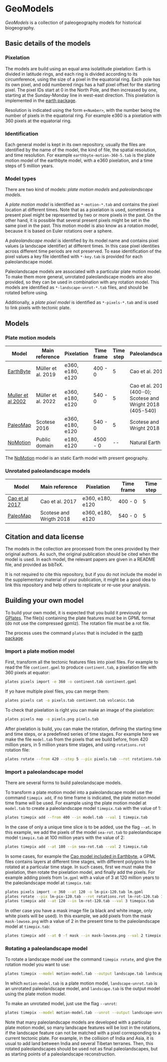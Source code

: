 # GeoModels

*GeoModels* is a collection of paleogeography models
for historical biogeography.

## Basic details of the models

### Pixelation

The models are build using an equal area isolatitude pixelation:
Earth is divided in latitude rings,
and each ring is divided according to its circumference,
using the size of a pixel in the equatorial ring.
Each pole has its own pixel,
and odd numbered rings has a half pixel offset
for the starting pixel.
The pixel IDs start at 0 in the North Pole,
and then increased by one,
starting at the Sunday-Monday line
in west-east direction.
This pixelation is implemented
in the [earth package](https://github.com/js-arias/earth).

Resolution is indicated using the form `e<Number>`,
with the number being the number of pixels
in the equatorial ring.
For example e360 is a pixelation with 360 pixels
at the equatorial ring.

### Identification

Each general model is kept
in its own repository,
usually the files are identified
by the name of the model,
the kind of file,
the spatial resolution,
and time resolution.
For example `earthbyte-motion-360-5.tab`
is the plate motion model
of the earthbyte model,
with a e360 pixelation,
and a time steps of 5 million years.

### Model types

There are two kind of models:
*plate motion models*
and *paleolandscape models*.

A *plate motion model* is identified as `*-motion-*.tab`
and contains the pixel location
at different times.
Note that as a pixelation is used,
sometimes a present pixel might be represented
by two or more pixels in the past.
On the other hand,
it is possible that several present pixels
might be set in the same pixel in the past.
This motion model is also know as a rotation model,
because it is based on Euler rotations over a sphere.

A *paleolandscape model* is identified by its model name
and contains pixel values
(a landscape identifier)
at different times.
In this case pixel identities
across different time periods are not preserved.
To ease identification of the pixel values
a key file identified with `*-key.tab`
is provided for each paleolandscape model.

Paleolandscape models are associated with a particular
plate motion model.
To make them more general,
unrotated paleolandscape models are also provided,
so they can be used in combination
with any rotation model.
This models are identified as `*-landscape-unrot-*.tab` files,
and should be rotated before using.

Additionally,
a *plate pixel model* is identified as `*-pixels-*.tab`
and is used to link pixels
with tectonic plate.

## Models

### Plate motion models

Model                         | Main reference |      Pixelation | Time frame | Time step | Paleolandscape
----------------------------- | -------------- | --------------- | ---------- | --------- | ---------------
[EarthByte](https://github.com/js-arias/gm-earthbyte) | Müller et al. 2019 | e360, e180, e120 |    400 - 0 |         5 | Cao et al. 2017
[Muller et al 2002](https://github.com/js-arias/gm-muller-2022) | Müller et al. 2022 | e360, e180, e120 |    540 - 0 |         5 | Cao et al. 2017 (400-0); Scotese and Wright 2018 (405-540)
[PaleoMap](https://github.com/js-arias/gm-paleomap)   | Scotese 2016  | e360, e180, e120 |    540 - 0 | 5 | Scotese and Wright 2018
[NoMotion](https://github.com/js-arias/gm-nomotion)   | Public domain |       e180, e120 |   4500 - 0 |        -- | Natural Earth

The [NoMotion](https://github.com/js-arias/gm-nomotion) model
is an static Earth model with present geography.

### Unrotated paleolandscape models

Model | Main reference | Pixelation | Time frame | Time step
----- | -------------- | ---------- | ---------- | ---------
[Cao et al 2017](https://github.com/js-arias/gml-cao) | Cao et al. 2017 | e360, e180, e120 | 400 - 0 | 5
[PaleoMap](https://github.com/js-arias/gml-paleomap)  | Scotese and Wrigth 2018 | e360, e180, e120 | 540 - 0 | 5

## Citation and data license

The models in the collection
are processed from the ones provided by their original authors.
As such,
the original publication should be cited when the model is used.
In each model,
the relevant papers are given in a README file,
and provided as bibTeX.

It is not required to cite this repository,
but if you do not include the model in the supplementary material
of your publication,
it might be a good idea to link this repository
and help others to replicate or re-use your analysis.

## Building your own model

To build your own model,
it is expected that you build it previously on [GPlates](https://www.gplates.org/).
The file(s) containing the plate features
must be in GPML format
(do not use the compressed gpmlz).
The rotation file must be a rot file.

The process uses the command `plates`
that is included in the [earth package](https://github.com/js-arias/earth).

### Import a plate motion model

First,
transform all the tectonic features files
into pixel files.
For example to read the file `contient.gpml`
to produce `continent.tab`,
a pixelation file with 360 pixels at equator:

```bash
plates pixels import -e 360 -o continent.tab continent.gpml
```

If yo have multiple pixel files,
you can merge them:

```bash
plates pixels cat -o pixels.tab continent.tab volcanic.tab
```

To check that pixelation is right
you can make an image of the pixelation:

```bash
plates pixels map -o pixels.png pixels.tab
```

After pixelation is build,
you can make the rotation,
defining the starting time and time steps,
or a predefined series of time stages.
For example here we make the file `model.tab`
from the pixels that we build before,
from 420 million years,
in 5 million years time stages,
and using `rotations.rot` rotation file:

```bash
plates rotate --from 420 --step 5 --pix pixels.tab --rot rotations.tab model.tab
```

### Import a paleolandscape model

There are several forms to build paleolandscape models.

To transform a plate motion model into
a paleolandscape model
use the command `timepix add`,
if no time frame is indicated,
the plate motion model time frame will be used.
For example using the plate motion model at `model.tab`
to create a paleolandscape model `timepix.tab`
with the value of 1:

```bash
plates timepix add --from 400 --in model.tab --val 1 timepix.tab
```

In the case of only a unique time slice is to be added,
use the flag `--at`.
In this example,
we add the pixels of the model `sea-rot.tab`
to paleolandscape model `timepix.tab`
at 100 million years
with the value of 2:

```bash
plates timepix add --at 100 --in sea-rot.tab --val 2 timepix.tab
```

In some cases,
for example the [Cao model included in Earthbyte](https://www.earthbyte.org/gplates-2-3-software-and-data-sets/),
a GPML files contains layers
at different time stages,
with different polygons to be rotated
at a particular time stage.
In such cases,
first we must make the pixelation,
then rotate the pixelation model,
and finally add the pixels.
For example adding pixels from `lm.gpml`
with a value of 3
at 120 million years
to the paleolandscape model at `timepix.tab`:

```bash
plates pixels import -e 360 --at 120 -o lm-pix-120.tab lm.gpml
plates rotate --pix lm-pix-120.tab --rot rotations.rot lm-rot-120.tab 120
plates timepix add --at 120 --in lm-rot-120.tab --val 3 timepix.tab
```

In other case
you have a mask image file
(a black and white image,
only white pixels will be used).
In this example,
we add pixels from the mask `mask-lowsea.png`
with a value of 2
in the present time
to the paleolandscape model at `timepix.tab`:

```bash
plates timepix add --at 0 -f mask --in mask-lowsea.png --val 2 timepix.tab
```

### Rotating a paleolandscape model

To rotate a landscape model use the command `timepix rotate`,
and give the rotation model you want to use:

```bash
plates timepix --model motion-model.tab --output landscape.tab landscape-unrot.tab
```

In which `motion-model.tab` is a plate motion model,
`landscape-unrot.tab` is an unrotated paleolandscape model,
and `landscape.tab` is the output model using the plate motion model.

To make an unrotated model,
just use the flag `--unrot`:

```bash
plates timepix --model motion-model.tab --unrot --output landscape-unrot.tab landscape.tab
```

Note that many paleolandscape models are developed
with a particular plate motion model,
so many landscape features will be lost in the rotations,
if the landscape feature can not be matched
with a pixel corresponding to a current tectonic plate.
For example,
in the collision of India and Asia,
it is usual to add land between India and several Tibetan terranes.
Then,
this rotated paleolandscapes
should be used not as final paleolandscapes,
but as starting points of a paleolandscape reconstruction.
